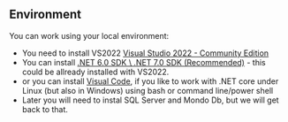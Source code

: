 ## Environment

You can work using your local environment:
 - You need to install VS2022 [Visual Studio 2022 - Community Edition](https://visualstudio.microsoft.com/vs/community/)
 - You can install [.NET 6.0 SDK \ .NET 7.0 SDK (Recommended)](https://dotnet.microsoft.com/en-us/download) - this could be allready installed with VS2022.
 - or you can install [Visual Code](https://code.visualstudio.com/), if you like to work with .NET core under Linux (but also in Windows) using bash or command line/power shell
 - Later you will need to instal SQL Server and Mondo Db, but we will get back to that.
